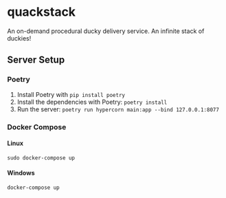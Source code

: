 # quackstack

An on-demand procedural ducky delivery service. An infinite stack of duckies!

## Server Setup

### Poetry

1. Install Poetry with `pip install poetry`
2. Install the dependencies with Poetry: `poetry install`
3. Run the server: `poetry run hypercorn main:app --bind 127.0.0.1:8077`

### Docker Compose

#### Linux

`sudo docker-compose up`

#### Windows

`docker-compose up`
